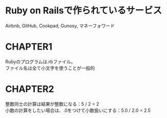 # Ruby on Railsで作られているサービス
Airbnb, GitHub, Cookpad, Gunosy, マネーフォワード

# CHAPTER1
Rubyのプログラムは.rbファイル。  
ファイル名は全て小文字を使うことが一般的

# CHAPTER2
整数同士の計算は結果が整数になる：5 / 2 = 2  
小数の計算をしたい場合は、.0をつけて小数扱いにする：5.0 / 2.0 = 2.5